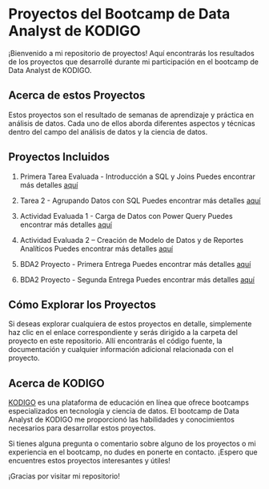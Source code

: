 # Proyectos del Bootcamp de Data Analyst de KODIGO

¡Bienvenido a mi repositorio de proyectos! Aquí encontrarás los resultados de los proyectos que desarrollé durante mi participación en el bootcamp de Data Analyst de KODIGO.

## Acerca de estos Proyectos

Estos proyectos son el resultado de semanas de aprendizaje y práctica en análisis de datos. Cada uno de ellos aborda diferentes aspectos y técnicas dentro del campo del análisis de datos y la ciencia de datos.

## Proyectos Incluidos

1. Primera Tarea Evaluada - Introducción a SQL y Joins
   Puedes encontrar más detalles [aquí](https://academy.kodigo.org/pluginfile.php/724/mod_assign/introattachment/0/Primera%20Tarea%20Evaluada%20-%20Bootcamp%20Data%20Analyst%20Jr%20%28DA2%29.pdf?forcedownload=1)

2. Tarea 2 - Agrupando Datos con SQL
   Puedes encontrar más detalles [aquí](https://academy.kodigo.org/pluginfile.php/727/mod_assign/introattachment/0/Tarea%202%20-%20Agrupando%20Datos%20con%20SQL.pdf?forcedownload=1)

3. Actividad Evaluada 1 - Carga de Datos con Power Query
   Puedes encontrar más detalles [aquí](https://academy.kodigo.org/pluginfile.php/728/mod_assign/introattachment/0/Actividad%20Evaluada%201%20-%20Carga%20de%20Datos%20con%20Power%20Query.pdf?forcedownload=1)

4. Actividad Evaluada 2 – Creación de Modelo de Datos y de Reportes Analíticos
Puedes encontrar más detalles [aquí](https://academy.kodigo.org/pluginfile.php/738/mod_assign/introattachment/0/Actividad%20Evaluada%202%20%E2%80%93%20Creaci%C3%B3n%20de%20Modelo%20de%20Datos%20y%20de%20Reportes%20Anal%C3%ADticos.pdf?forcedownload=1)

5. BDA2 Proyecto - Primera Entrega
  Puedes encontrar más detalles [aquí](https://kodigoacademy.moodlecloud.com/pluginfile.php/13606/mod_resource/content/3/Descripci%C3%B3n%20del%20Proyecto%20-%20Data%20Analyst%20Jr%20DA2%20-%20Primera%20Entrega.pdf)

6. BDA2 Proyecto - Segunda Entrega
  Puedes encontrar más detalles [aquí](https://kodigoacademy.moodlecloud.com/pluginfile.php/13713/mod_assign/introattachment/0/Descripci%C3%B3n%20del%20Proyecto%20-%20Data%20Analyst%20Jr%20DA2%20-%20Segunda%20Entrega.pdf?forcedownload=1)


## Cómo Explorar los Proyectos

Si deseas explorar cualquiera de estos proyectos en detalle, simplemente haz clic en el enlace correspondiente y serás dirigido a la carpeta del proyecto en este repositorio. Allí encontrarás el código fuente, la documentación y cualquier información adicional relacionada con el proyecto.

## Acerca de KODIGO

[KODIGO](https://www.kodigo.io/) es una plataforma de educación en línea que ofrece bootcamps especializados en tecnología y ciencia de datos. El bootcamp de Data Analyst de KODIGO me proporcionó las habilidades y conocimientos necesarios para desarrollar estos proyectos.

Si tienes alguna pregunta o comentario sobre alguno de los proyectos o mi experiencia en el bootcamp, no dudes en ponerte en contacto. ¡Espero que encuentres estos proyectos interesantes y útiles!

¡Gracias por visitar mi repositorio!
